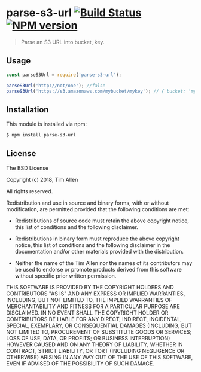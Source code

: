 # parse-s3-url [![Build Status](https://secure.travis-ci.org/noblesamurai/parse-s3-url.png?branch=master)](http://travis-ci.org/noblesamurai/parse-s3-url) [![NPM version](https://badge.fury.io/js/parse-s3-url.svg)](https://badge.fury.io/for/js/parse-s3-url)

> Parse an S3 URL into bucket, key.


## Usage

```js
const parseS3Url = require('parse-s3-url');

parseS3Url('http://not/one'); //false
parseS3Url('https://s3.amazonaws.com/mybucket/mykey'); // { bucket: 'mybucket', key: 'mykey' }
```

## Installation

This module is installed via npm:

``` bash
$ npm install parse-s3-url
```
## License

The BSD License

Copyright (c) 2018, Tim Allen

All rights reserved.

Redistribution and use in source and binary forms, with or without modification,
are permitted provided that the following conditions are met:

* Redistributions of source code must retain the above copyright notice, this
  list of conditions and the following disclaimer.

* Redistributions in binary form must reproduce the above copyright notice, this
  list of conditions and the following disclaimer in the documentation and/or
  other materials provided with the distribution.

* Neither the name of the Tim Allen nor the names of its
  contributors may be used to endorse or promote products derived from
  this software without specific prior written permission.

THIS SOFTWARE IS PROVIDED BY THE COPYRIGHT HOLDERS AND CONTRIBUTORS "AS IS" AND
ANY EXPRESS OR IMPLIED WARRANTIES, INCLUDING, BUT NOT LIMITED TO, THE IMPLIED
WARRANTIES OF MERCHANTABILITY AND FITNESS FOR A PARTICULAR PURPOSE ARE
DISCLAIMED. IN NO EVENT SHALL THE COPYRIGHT HOLDER OR CONTRIBUTORS BE LIABLE FOR
ANY DIRECT, INDIRECT, INCIDENTAL, SPECIAL, EXEMPLARY, OR CONSEQUENTIAL DAMAGES
(INCLUDING, BUT NOT LIMITED TO, PROCUREMENT OF SUBSTITUTE GOODS OR SERVICES;
LOSS OF USE, DATA, OR PROFITS; OR BUSINESS INTERRUPTION) HOWEVER CAUSED AND ON
ANY THEORY OF LIABILITY, WHETHER IN CONTRACT, STRICT LIABILITY, OR TORT
(INCLUDING NEGLIGENCE OR OTHERWISE) ARISING IN ANY WAY OUT OF THE USE OF THIS
SOFTWARE, EVEN IF ADVISED OF THE POSSIBILITY OF SUCH DAMAGE.


